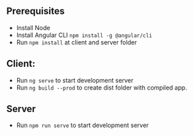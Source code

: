 ## Prerequisites
 - Install Node
 - Install Angular CLI `npm install -g @angular/cli`
 - Run `npm install` at client and server folder

## Client:
 - Run `ng serve` to start development server
 - Run `ng build --prod` to create dist folder with compiled app.

## Server
 - Run `npm run serve` to start development server
